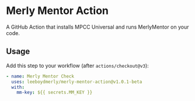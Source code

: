# Merly Mentor Action

A GitHub Action that installs MPCC Universal and runs MerlyMentor on your code.

## Usage

Add this step to your workflow (after `actions/checkout@v3`):

```yaml
- name: Merly Mentor Check
  uses: leeboydmerly/merly-mentor-action@v1.0.1-beta
  with:
    mm-key: ${{ secrets.MM_KEY }}
